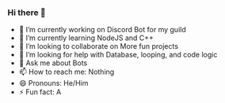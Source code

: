 ### Hi there 👋




- 🔭 I’m currently working on Discord Bot for my guild
- 🌱 I’m currently learning NodeJS and C++
- 👯 I’m looking to collaborate on More fun projects
- 🤔 I’m looking for help with Database, looping, and code logic
- 💬 Ask me about Bots
- 📫 How to reach me: Nothing
- 😄 Pronouns: He/Him
- ⚡ Fun fact: A
